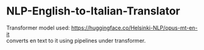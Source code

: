 # NLP-English-to-Italian-Translator
Transformer model used:
https://huggingface.co/Helsinki-NLP/opus-mt-en-it
<br>converts en text to it using pipelines under transformer.
